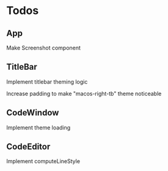 # Todos

## App

Make Screenshot component

## TitleBar

Implement titlebar theming logic

Increase padding to make "macos-right-tb" theme noticeable

## CodeWindow

Implement theme loading

## CodeEditor

Implement computeLineStyle
